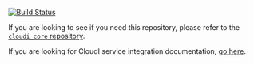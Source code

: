 [![Build Status](https://secure.travis-ci.org/CloudI/cloudi_service_zeromq.png?branch=master)](http://travis-ci.org/CloudI/cloudi_service_zeromq)

If you are looking to see if you need this repository, please refer to the [`cloudi_core` repository](https://github.com/CloudI/cloudi_core#about).

If you are looking for CloudI service integration documentation, [go here](https://github.com/CloudI/CloudI#integration).

